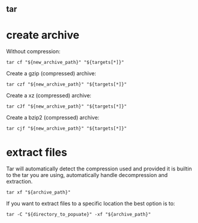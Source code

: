 tar
---

# create archive

Without compression:

```shell
tar cf "${new_archive_path}" "${targets[*]}"
```

Create a gzip (compressed) archive:

```shell
tar czf "${new_archive_path}" "${targets[*]}"
```

Create a xz (compressed) archive:

```shell
tar cJf "${new_archive_path}" "${targets[*]}"
```

Create a bzip2 (compressed) archive:

```shell
tar cjf "${new_archive_path}" "${targets[*]}"
```

# extract files

Tar will automatically detect the compression
used and provided it is builtin to the tar
you are using, automatically handle decompression
and extraction.

```shell
tar xf "${archive_path}"
```

If you want to extract files to a specific location
the best option is to:

```shell
tar -C "${directory_to_popuate}" -xf "${archive_path}"
```
